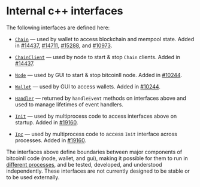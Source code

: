 # Internal c++ interfaces

The following interfaces are defined here:

* [`Chain`](chain.h) — used by wallet to access blockchain and mempool state. Added in [#14437](https://github.com/bitcoinII/bitcoinII/pull/14437), [#14711](https://github.com/bitcoinII/bitcoinII/pull/14711), [#15288](https://github.com/bitcoinII/bitcoinII/pull/15288), and [#10973](https://github.com/bitcoinII/bitcoinII/pull/10973).

* [`ChainClient`](chain.h) — used by node to start & stop `Chain` clients. Added in [#14437](https://github.com/bitcoinII/bitcoinII/pull/14437).

* [`Node`](node.h) — used by GUI to start & stop bitcoinII node. Added in [#10244](https://github.com/bitcoinII/bitcoinII/pull/10244).

* [`Wallet`](wallet.h) — used by GUI to access wallets. Added in [#10244](https://github.com/bitcoinII/bitcoinII/pull/10244).

* [`Handler`](handler.h) — returned by `handleEvent` methods on interfaces above and used to manage lifetimes of event handlers.

* [`Init`](init.h) — used by multiprocess code to access interfaces above on startup. Added in [#19160](https://github.com/bitcoinII/bitcoinII/pull/19160).

* [`Ipc`](ipc.h) — used by multiprocess code to access `Init` interface across processes. Added in [#19160](https://github.com/bitcoinII/bitcoinII/pull/19160).

The interfaces above define boundaries between major components of bitcoinII code (node, wallet, and gui), making it possible for them to run in [different processes](../../doc/multiprocess.md), and be tested, developed, and understood independently. These interfaces are not currently designed to be stable or to be used externally.
